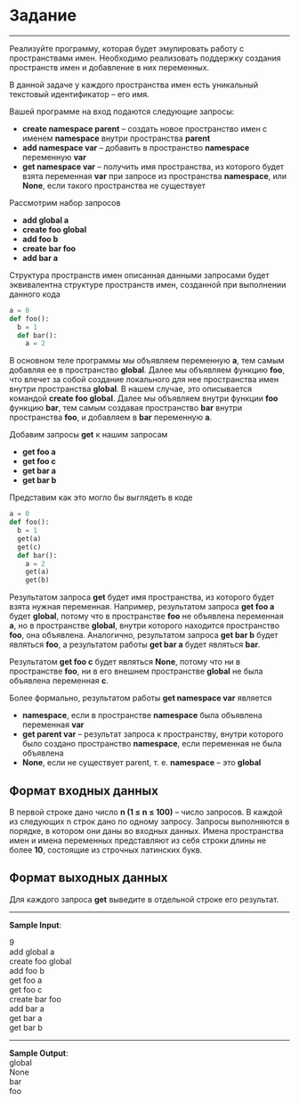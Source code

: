 # Задание
---
Реализуйте программу, которая будет эмулировать работу с пространствами имен. Необходимо реализовать поддержку создания пространств имен и добавление в них переменных.

В данной задаче у каждого пространства имен есть уникальный текстовый идентификатор – его имя.

Вашей программе на вход подаются следующие запросы:

- **create namespace parent** –  создать новое пространство имен с именем **namespace** внутри пространства **parent**
- **add namespace var** – добавить в пространство **namespace** переменную **var**
- **get namespace var** – получить имя пространства, из которого будет взята переменная **var** при запросе из пространства **namespace**, или **None**, если такого пространства не существует

Рассмотрим набор запросов

- **add global a**
- **create foo global**
- **add foo b**
- **create bar foo**
- **add bar a**

Структура пространств имен описанная данными запросами будет эквивалентна структуре пространств имен, созданной при выполнении данного кода

```python
a = 0
def foo():
  b = 1
  def bar():
    a = 2
```

В основном теле программы мы объявляем переменную **a**, тем самым добавляя ее в пространство **global**. Далее мы объявляем функцию **foo**, что влечет за собой создание локального для нее пространства имен внутри пространства **global**. В нашем случае, это описывается командой **create foo global**. Далее мы объявляем внутри функции **foo** функцию **bar**, тем самым создавая пространство **bar** внутри пространства **foo**, и добавляем в **bar** переменную **a**.

Добавим запросы **get** к нашим запросам

- **get foo a**
- **get foo c**
- **get bar a**
- **get bar b**

Представим как это могло бы выглядеть в коде

```python
a = 0
def foo():
  b = 1
  get(a)
  get(c)
  def bar():
    a = 2
    get(a)
    get(b)
```

Результатом запроса **get** будет имя пространства, из которого будет взята нужная переменная. Например, результатом запроса **get foo a** будет **global**, потому что в пространстве **foo** не объявлена переменная **a**, но в пространстве **global**, внутри которого находится пространство **foo**, она объявлена. Аналогично, результатом запроса **get bar b** будет являться **foo**, а результатом работы **get bar a** будет являться **bar**.

Результатом **get foo c** будет являться **None**, потому что ни в пространстве **foo**, ни в его внешнем пространстве **global** не была объявлена переменная **с**.

Более формально, результатом работы **get namespace var** является

- **namespace**, если в пространстве **namespace** была объявлена переменная **var**
- **get parent var** – результат запроса к пространству, внутри которого было создано пространство **namespace**, если переменная не была объявлена
- **None**, если не существует parent, т. е. **namespace**﻿ – это **global**

## **Формат входных данных**

В первой строке дано число **n (1 ≤ n ≤ 100)** – число запросов.
В каждой из следующих n строк дано по одному запросу.
Запросы выполняются в порядке, в котором они даны во входных данных.
Имена пространства имен и имена переменных представляют из себя строки длины не более **10**, состоящие из строчных латинских букв.

## **Формат выходных данных**

Для каждого запроса **get** выведите в отдельной строке его результат.

---

**Sample Input**:

9</br>
add global a</br>
create foo global</br>
add foo b</br>
get foo a</br>
get foo c</br>
create bar foo</br>
add bar a</br>
get bar a</br>
get bar b</br>

---

**Sample Output**:</br>
global</br>
None</br>
bar</br>
foo</br>